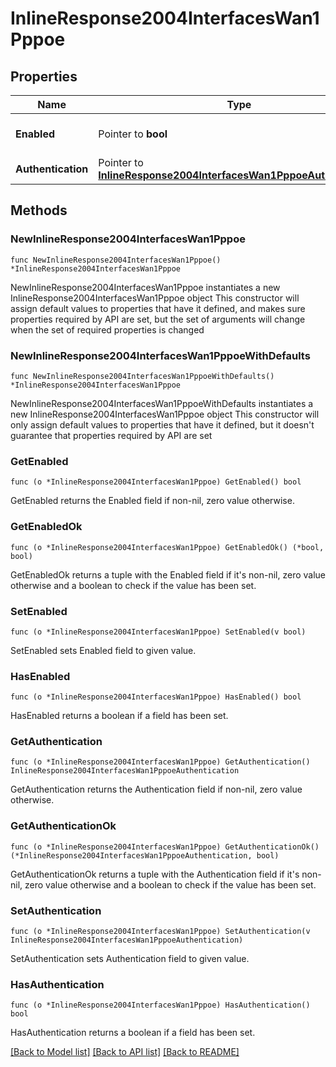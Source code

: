 # InlineResponse2004InterfacesWan1Pppoe

## Properties

Name | Type | Description | Notes
------------ | ------------- | ------------- | -------------
**Enabled** | Pointer to **bool** | Whether PPPoE is enabled. | [optional] 
**Authentication** | Pointer to [**InlineResponse2004InterfacesWan1PppoeAuthentication**](InlineResponse2004InterfacesWan1PppoeAuthentication.md) |  | [optional] 

## Methods

### NewInlineResponse2004InterfacesWan1Pppoe

`func NewInlineResponse2004InterfacesWan1Pppoe() *InlineResponse2004InterfacesWan1Pppoe`

NewInlineResponse2004InterfacesWan1Pppoe instantiates a new InlineResponse2004InterfacesWan1Pppoe object
This constructor will assign default values to properties that have it defined,
and makes sure properties required by API are set, but the set of arguments
will change when the set of required properties is changed

### NewInlineResponse2004InterfacesWan1PppoeWithDefaults

`func NewInlineResponse2004InterfacesWan1PppoeWithDefaults() *InlineResponse2004InterfacesWan1Pppoe`

NewInlineResponse2004InterfacesWan1PppoeWithDefaults instantiates a new InlineResponse2004InterfacesWan1Pppoe object
This constructor will only assign default values to properties that have it defined,
but it doesn't guarantee that properties required by API are set

### GetEnabled

`func (o *InlineResponse2004InterfacesWan1Pppoe) GetEnabled() bool`

GetEnabled returns the Enabled field if non-nil, zero value otherwise.

### GetEnabledOk

`func (o *InlineResponse2004InterfacesWan1Pppoe) GetEnabledOk() (*bool, bool)`

GetEnabledOk returns a tuple with the Enabled field if it's non-nil, zero value otherwise
and a boolean to check if the value has been set.

### SetEnabled

`func (o *InlineResponse2004InterfacesWan1Pppoe) SetEnabled(v bool)`

SetEnabled sets Enabled field to given value.

### HasEnabled

`func (o *InlineResponse2004InterfacesWan1Pppoe) HasEnabled() bool`

HasEnabled returns a boolean if a field has been set.

### GetAuthentication

`func (o *InlineResponse2004InterfacesWan1Pppoe) GetAuthentication() InlineResponse2004InterfacesWan1PppoeAuthentication`

GetAuthentication returns the Authentication field if non-nil, zero value otherwise.

### GetAuthenticationOk

`func (o *InlineResponse2004InterfacesWan1Pppoe) GetAuthenticationOk() (*InlineResponse2004InterfacesWan1PppoeAuthentication, bool)`

GetAuthenticationOk returns a tuple with the Authentication field if it's non-nil, zero value otherwise
and a boolean to check if the value has been set.

### SetAuthentication

`func (o *InlineResponse2004InterfacesWan1Pppoe) SetAuthentication(v InlineResponse2004InterfacesWan1PppoeAuthentication)`

SetAuthentication sets Authentication field to given value.

### HasAuthentication

`func (o *InlineResponse2004InterfacesWan1Pppoe) HasAuthentication() bool`

HasAuthentication returns a boolean if a field has been set.


[[Back to Model list]](../README.md#documentation-for-models) [[Back to API list]](../README.md#documentation-for-api-endpoints) [[Back to README]](../README.md)


